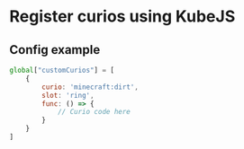 # Register curios using KubeJS

## Config example

```js
global["customCurios"] = [
    {
        curio: 'minecraft:dirt',
        slot: 'ring',
        func: () => {
            // Curio code here
        }
    }
]
```
